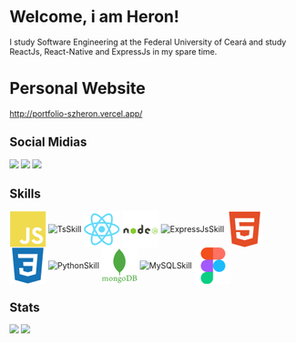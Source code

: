# Welcome, i am Heron!
I study Software Engineering at the Federal University of Ceará and study ReactJs, React-Native and ExpressJs in my spare time.

# Personal Website
http://portfolio-szheron.vercel.app/

## Social Midias
<a href="https://www.linkedin.com/in/heronrodrigues/">
<img src="https://img.shields.io/badge/LinkedIn-0077B5?style=for-the-badge&logo=linkedin&logoColor=white" target="_blank"></a>
<a href="https://www.instagram.com/szheron/">
<img src="https://img.shields.io/badge/Instagram-E4405F?style=for-the-badge&logo=instagram&logoColor=white" target="_blank"></a>
<a href="mailto: contatoheron.dev@gmail.com">
<img src="https://img.shields.io/badge/Gmail-D14836?style=for-the-badge&logo=gmail&logoColor=white" target="_blank"></a>

## Skills
<div>
  <img align="center" alt="JsSkill" height="64" width="64" src="https://raw.githubusercontent.com/devicons/devicon/master/icons/javascript/javascript-plain.svg"/>
  <img align="center" alt="TsSkill" height="64" width="64" src="https://cdn.jsdelivr.net/gh/devicons/devicon/icons/typescript/typescript-plain.svg"/>
  <img align="center" alt="ReactSkill" height="64" width="64" src="https://raw.githubusercontent.com/devicons/devicon/master/icons/react/react-original.svg"/>
  <img align="center" alt="NodeJsSkill" height="64" width="64" src="https://raw.githubusercontent.com/devicons/devicon/master/icons/nodejs/nodejs-original-wordmark.svg"/>
  <img align="center" alt="ExpressJsSkill" height="64" width="64"src="https://images.tute.io/tute/topic/express-js.png"/>
  <img align="center" alt="HTMLSkill" height="64" width="64" src="https://raw.githubusercontent.com/devicons/devicon/master/icons/html5/html5-plain.svg"/>
  <img align="center" alt="CSSSkill" height="64" width="64" src="https://raw.githubusercontent.com/devicons/devicon/master/icons/css3/css3-plain.svg"/>
  <img align="center" alt="PythonSkill" height="64" width="64" src="https://cdn.jsdelivr.net/gh/devicons/devicon/icons/python/python-original.svg"/>
  <img align="center" alt="MongoDBSkill" height="64" width="64" src="https://raw.githubusercontent.com/devicons/devicon/master/icons/mongodb/mongodb-plain-wordmark.svg"/>
  <img align="center" alt="MySQLSkill" height="64" width="64" src="https://cdn.jsdelivr.net/gh/devicons/devicon/icons/mysql/mysql-original-wordmark.svg"/>
  <img align="center" alt="FigmanSkill" height="64" width="64" src="https://raw.githubusercontent.com/devicons/devicon/master/icons/figma/figma-original.svg"/>
</div>

## Stats
<div>
  <img height="180em" src="https://github-readme-stats.vercel.app/api?username=szHeron&show_icons=true&theme=radical&include_all_commits=true&count_private=true"/>
  <img height="180em" src="https://github-readme-stats.vercel.app/api/top-langs/?username=szHeron&layout=compact&langs_count=16&theme=radical"/>
</div>
